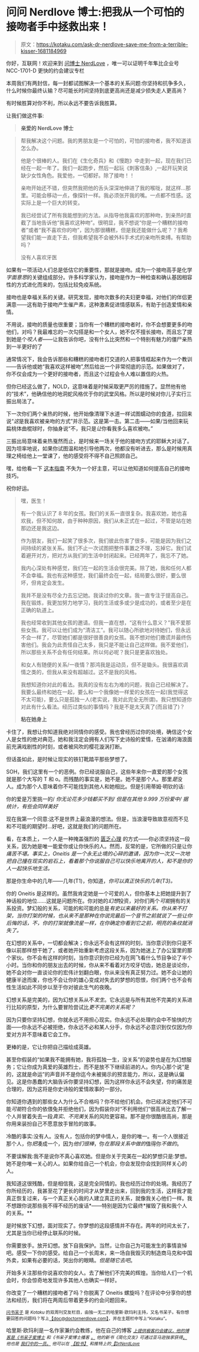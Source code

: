 # 问问 Nerdlove 博士:把我从一个可怕的接吻者手中拯救出来！

> 原文：<https://kotaku.com/ask-dr-nerdlove-save-me-from-a-terrible-kisser-1681184969>

你好，互联网！欢迎来到 [问博士 NerdLove](http://kotaku.com/askdrnerdlove) ，唯一可以证明千年隼比企业号 NCC-1701-D 更快的约会建议专栏



本周我们有两封信，每一封都试图解决一个基本的关系问题:你坚持和抗争多久，什么时候你最终认输？尽可能长时间坚持到底更高尚还是减少损失走人更高尚？

有时候胜算对你不利，所以永远不要告诉我胜算。

让我们做这件事:

> **亲爱的 NerdLove 博士**

> 帮我解决这个问题。我的男朋友是一个可怕的，可怕的接吻者，我不知道该怎么办。
> 
> 他是个很棒的人。我们在《生化奇兵》和《慢跑》中走到一起，现在我们已经在一起一年了。我们一起跑步，然后一起玩《刺客信条》,一起开玩笑说缺少女性角色。我爱他，一切都好。除了接吻！！
> 
> 亲吻开始还不错，但突然我把他的舌头深深地伸进了我的喉咙，就这样...那里。可能会移动一点，像探针一样。我必须张开我的嘴。一点都不性感。这实际上是一个巨大的转变。
> 
> 我已经尝试了所有我能想到的方法。从指导他我喜欢的那种吻，到亲热时直截了当地告诉他“我喜欢这种吻”。很明显，我不想说“你是一个糟糕的接吻者”或者“我不喜欢你的吻”，因为那很糟糕，但是我还能做什么呢？？我希望我们能一直走下去，但我希望我不会被外科手术式的亲吻所束缚。有帮助吗？
> 
> 没有人喜欢牙医

如果有一项活动人们总是低估它的重要性，那就是接吻。成为一个接吻高手是化学*字面意思*的关键组成部分。许多科学家认为，接吻是作为一种检查和确认基因相容性的方式进化而来的，包括比较免疫系统。

接吻也是幸福关系的关键。研究发现，接吻次数多的夫妇更幸福，对他们的伴侣更满意——这有助于接吻产生催产素，这种激素促进情感联系，有助于创造爱情和亲情。

不用说，接吻的质量也很重要；当你有一个糟糕的接吻者时，你不会想要更多的吻他们，对吗？我最难忘的一次勾搭是和一个女人，她不仅不擅长接吻，而且忘了提到她是个*咬人者*——让我告诉你吧，没有什么比突然和一个特别有魅力的僵尸亲热到一半更好的了

通常情况下，我会告诉那些和糟糕的接吻者打交道的人把事情框起来作为一个教训——告诉他或她“我喜欢这样被吻”,然后给出一个非常彻底的示范。如果做对了，你不仅会成为一个更好的接吻者，而且这个过程会令人难以置信的火热。

但你已经这么做了，NOLD，这意味着是时候采取更严厉的措施了。显然他有他的“技术”，他确信他的地洞蛇风格优于你的武堂风格。所以是时候对你儿子实行三振出局法了。

下一次你们两个亲热的时候，他开始像清理下水道一样试图蠕动你的食道，拉回来说“*这*是我喜欢被亲吻的方式”并示范。这是第一击。第二击——如果/当他回来玩扁桃体曲棍球时，你抽身说“不，我只是*让*你看我多么喜欢被吻。”

三振出局意味着亲热戛然而止，是时候来一场关于他的接吻方式的耶稣大对话了。因为坦率地说，如果你试图温和地引导他两次，他都没有听进去，那么是时候用真理之椅给他上一堂课了，他的感受将不得不自己照顾自己。

嘿，给他看一下 [这本指南](http://www.doctornerdlove.com/2014/04/how-to-be-an-amazing-kisser/) 不失为一个好主意，可以让他知道如何提高自己的接吻技巧。

祝你好运。

> 嘿，医生！
> 
> 有一个我认识了 8 年的女孩。我们的关系一直很复杂。我喜欢她，她也喜欢我，但不知何故，由于种种原因，我们从未正式在一起过，不管是站在她那边还是我这边。
> 
> 作为朋友，我们一起笑了很多次，我们彼此伤害了很多，可能是因为我们之间持续的紧张关系。我们不止一次试图把整件事置之不理，忘掉它。我们试着避开对方，把对方从我们的生活中封闭起来。已经两年了，我忘不了她。
> 
> 我内心深处有种感觉，我们在一起的生活会很完美。除了她，我和任何人都不会幸福。我也有这种感觉，我们最终会在一起，结局要么很好，要么很坏，但肯定会发生。
> 
> 我并不是没有尽全力去忘记她。我读过你的文章。我一直专注于提高自己。我在锻炼，我更加努力地学习，我的生活或多或少是成功的，或者至少是在正确的轨道上。
> 
> 我也经常收到其他女孩的邀请。但我一直在想，“这有什么意义？”我不爱那些女孩。我可以让他们成为“清洁工”。我可以随心所欲地对待她们，但永远不会一样了，尽管她们都是很好很善良的女孩。我不想对他们撒谎并最终伤害他们。我会为此责怪自己太多，我只是不能让自己这样做。我不爱他们，所以那些关系不会有任何结果。所以何必呢？我只是更喜欢独处。
> 
> 和女人有随便的关系/一夜情？那鸿我是运动员，但不是锄头。我很喜欢调情之类的，但我从来没有超越过。这不是我的风格。
> 
> 我想知道你对此的看法。我真的没有左右为难的问题，我自己已经解决了。我要么最终和她在一起，要么和一个我像她一样爱的女孩在一起(我觉得这不太可能)，要么只是孤独一人(老实说，我对此完全无所谓)。我只想知道你对此有什么看法。经历过类似的事情吗？我是不是太天真了(而且错了)？
> 
> **粘在她身上**

卡住了，我想让你知道我绝对同情你的感受。我也曾经历过你的处境，确信这个女人是女性的绝对典范，她和我注定会拥有人们写下史诗般的爱情，在汹涌的海浪面前充满戏剧性的时刻，或者被风吹的樱花漩涡打断。

但话虽如此，是时候让现实的铁钉靴踏平那些梦想了。

SOH，我们这里有一个的恶例。你已经说服自己，这些年来你一直爱的那个女孩就是那个大写的 T 和 o。而残酷的事实是，她不是。她不是那个人。那里*是*没人。成为那个人意味着你不可能找到其他人和她相比。但是引用蒂姆·明钦的话:

你的爱是万里挑一的/
*你无论花多少钱都买不到/*
*但是在其他 9.999 万份爱中/*
*据统计，有些会同样美好*

现在我第一个同意:这不是世界上最浪漫的想法。但是，当浪漫导致故意视而不见和不可能的期望时…好吧，这就是我们的问题所在。

看，在本质上，一个人是一种掩盖强烈的 [匮乏心理](http://www.doctornerdlove.com/2014/01/leveling-up-abundance-mentality/) 的方式——你必须坚持这一段关系，因为她是唯一能爱你或让你快乐的人。然而，反常的是，它所做的只是让你*痛苦不堪。事实上，Oneitis 是一个永无止境的心碎的邀请，因为你一次又一次地把自己撞在现实的岩石上，看着那个你说服自己可以快乐地离开的人，和不是你的人一起快乐地生活。*

那是你生命中的几年——几年(T1)，你知道，*你可以真正快乐的几年(T3)。*

你的 Oneitis 是这样的。虽然我肯定她是一个可爱的人，但你基本上把她提升到了神话般的地位……这就是问题所在。你对她的*幻想*投资，对你们两个*可能*拥有的关系投资。梦幻般的关系，可能的和可能的总是*有史以来最好的关系。你从来不打架，当你打架的时候，也从来不是那种在你说完最后一个音节之前就说了一些让你后悔的话，不，你的打架就像流星一样，在你确定你看到它之前，明亮的条纹就消失了。*

在幻想的关系中，一切都会解决；你永远不会有这样的时刻，当你意识到你只是不像以前那样想干她了，或者她开始重新考虑这段关系，因为她迷上了办公室里的那个家伙。你不会有这样的时刻，当你意识到你已经为在网飞看什么节目争论了半个小时。当你和你的朋友出去的时候，你从来不看着对方咬牙切齿，她总是谈论你，她不会对你一直谈论你的宏伟计划翻白眼，你从来没有真正努力过。她不会让她的健康半途而废，你也不会让你的雄心变成对失去的梦想的怨恨，你们两个也不会有性生活如此不同步以至于你对彼此生气的夜晚。

幻想关系是完美的，因为幻想关系从不*发生*。它永远是与所有其他不完美的关系进行比较的原型，为什么要冒险尝试比*更不完美的关系呢？*

因为只要你坚持幻想，你就永远不用担心现实。你永远不必处理约会中不愉快的方面——你永远不必被拒绝，你永远不必和某人分手，你永远不必意识到仅仅因为你爱对方并不意味着它会工作。

更棒的是，它让你把自己描绘成英雄。

甚至你假装的“如果我不能拥有她，我将孤独一生，没关系”的姿势也是在为幻想服务；它让你成为真爱的英雄烈士，而不是放不下继续前进的人。你内心那个说“是的，这就是命运”的声音并不是你迄今未被揭示的预言能力，所以，这是确认偏见。这是你愚蠢的大脑告诉你要坚持幻想，因为这样你永远不会失望，你的痛苦是合理的，因为这将是你史诗般的爱情故事的一部分。

你知道你遇到的那些女人为什么不合格吗？你不给他们机会。你已经决定他们不可能*可能*符合你的依偎兔并拒绝他们，因为假装你对“不利用他们”很高尚比去了解一个人并冒着失去一段*真实*、*不完美*关系的风险更容易。那不是你很酷很高尚，那是你用来装扮自己不愿意放手冒险的故事。

冷酷的事实:没有人。没有人，包括你的梦中情人，是你的唯一。有一个人很接近那个人，你*把*凑成一个，因为*他们很棒*，你*在那段关系中做的*值得你*不做的*。

不要误解我:我不是说你不真心喜欢她。但是你关于完美在一起的梦想只是:梦想。她不是你唯一关心的人。如果你给自己一个机会，你会发现你会找到同样关心的人。

我知道这很残酷，但是相信我，这是完全同情的。我也经历过你的处境。我经历了你所经历的，我甚至花了更长的时间才从梦里走出来，回到我的生活，这样我才能真正恢复过来，与一个真正关心我的人建立真正的关系，就像我关心他们一样。我不想跟你说那些我不得不经历的废话*——特别是因为它最终*摧毁了我和我个人的关系。**

是时候放下幻想，面对现实了。你梦想的这段感情并不存在。两年的时间太长了，尤其是当你已经停止联系的时候。

你需要放手。放开幻想。放下自我保护。当然，让你自己为可能发生的事情哀悼吧。感受一下你的感受。给自己一个长周末，来一场自我毁灭的制造商马克和中国外卖，如果有必要的话，哭出你的眼睛。*但是随它去吧*。

开始多关注那些你说喜欢你的女人。去了解他们不完美的辉煌。当你给人们一个机会时，你会惊奇地发现许多其他人也确实一样好。

你改变了一个糟糕的接吻者了吗？你脱离了 Oneitis 螺旋吗？在评论中分享你的想法和经历，我们将在两周后带着更多的约会问题回来。

[<small>问书呆子</small>](http://kotaku.com/askdrnerdlove) <small>是 *Kotaku* 的双周刊交友栏目，由独一无二的哈里斯·欧玛利主持，又名书呆子。有你想要回答的问题吗？写上</small>[<small>【doc@doctornerdlove.com】</small>](mailto:doc@doctornerdlove.com)<small>，并在主题栏中写上“Kotaku”。</small>

哈里斯·欧玛利是一名作家兼约会教练，他在自己的博客 [<small>*上提供极客约会建议，他的博客是《书呆子爱博士*</small>](http://www.doctornerdlove.com/) <small>*和《书呆子爱博士播客*</small> [<small>*。*</small>](https://kotaku.com/ask-dr-nerdlove-do-women-have-it-easier-in-dating-1596566465) <small>*他的新书《简化交友》可通过亚马逊独家获得*</small>[<small></small>](http://bit.ly/simplifieddating)*[<small>*。*</small>](http://kotaku.com/ask-dr-nerdlove-is-my-relationship-doomed-1666849587) <small>*他也是*</small> [<small>*我们中的一员*</small>](http://oneofus.net/)[<small>*。*</small>](http://kotaku.com/ask-dr-nerdlove-should-i-pretend-to-be-dumb-in-order-1625185712) <small>*他可以在*</small> [<small>*【脸书】*</small>](http://facebook.com/DrNerdLove) <small>*和推特上的*</small>[<small>*【DrNerdLove*</small>](http://twitter.com/DrNerdLove)*